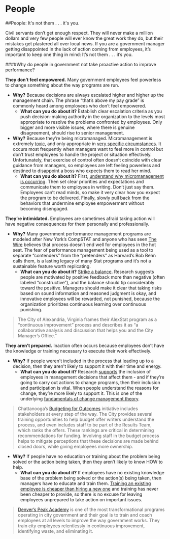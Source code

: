 # People

\##People: It's not them . . . it's you.

Civil servants don’t get enough respect. They will never make a million dollars and very few people will ever know the great work they do, but their mistakes get plastered all over local news. If you are a government manager getting disappointed in the lack of action coming from employees, it’s important to keep one thing in mind: It’s not them . . . it’s you.

\####Why do people in government not take proactive action to improve performance?

**They don’t feel empowered.** Many government employees feel powerless to change something about the way programs are run.

* **Why?** Because decisions are always escalated higher and higher up the management chain. The phrase “that’s above my pay grade” is commonly heard among employees who don’t feel empowered.
  * **What can you do about it?** Establish clear escalation criteria as you push decision-making authority in the organization to the levels most appropriate to resolve the problems confronted by employees. Only bigger and more visible issues, where there is genuine disagreement, should rise to senior management.
* **Why?** Because they’re being micromanaged. Micromanagement is extremely [toxic](http://patimes.org/damaging-effects-micromanagement/), and only appropriate in [very specific circumstances](http://www.forbes.com/2010/07/29/micromanage-employees-delegate-leadership-managing-staff.html). It occurs most frequently when managers want to feel more in control but don’t trust employees to handle the project or situation effectively. Unfortunately, that exercise of control often doesn’t coincide with clear guidance from managers, so employees are left feeling powerless and destined to disappoint a boss who expects them to read her mind.
  * **What can you do about it?** First, [understand why micromanagement is occurring](https://hbr.org/2015/08/how-to-stop-micromanaging-your-team). Then set clear priorities and expectations and communicate them to employees in writing. Don’t just say them. Employees can’t read minds, so make it very clear how you expect the program to be delivered. Finally, slowly pull back from the behaviors that undermine employee empowerment without becoming disengaged.

**They’re intimidated.** Employees are sometimes afraid taking action will have negative consequences for them personally and professionally.

* **Why?** Many government performance management programs are modeled after New York’s CompSTAT and anyone who has seen [The Wire](https://www.youtube.com/watch?v=xH_6_8NOfwI\&feature=youtu.be) believes that process doesn’t end well for employees in the hot seat. The fear of performance management being used as a tool to separate “contenders” from the “pretenders” as Harvard’s Bob Behn calls them, is a lasting legacy of many Stat programs and it’s not a sustainable feature worth replicating.
  * **What can you do about it?** [Strike a balance](https://hbr.org/2013/03/the-ideal-praise-to-criticism). Research suggests people are motivated by positive feedback more than negative (often labeled “constructive”), and the balance should tip considerably toward the positive. Managers should make it clear that taking risks based on sound information and reasoned judgment is okay, and innovative employees will be rewarded, not punished, because the organization prioritizes continuous learning over continuous punishing.

> The City of Alexandria, Virginia frames their AlexStat program as a “continuous improvement” process and describes it as “a collaborative analysis and discussion that helps you and the City Manager’s Office.”

**They aren’t prepared.** Inaction often occurs because employees don’t have the knowledge or training necessary to execute their work effectively.

* **Why?** If people weren't included in the process that leading up to a decision, then they aren't likely to support it with their time and energy.
  * **What can you do about it?** Research [supports](http://psycnet.apa.org/journals/cpb/67/1/65/) the inclusion of employees in management decisions that affect them - and if they’re going to carry out actions to change programs, then their inclusion and participation is vital. When people understand the reasons for change, they’re more likely to support it. This is one of the underlying [fundamentals of change management theory](http://www.strategyand.pwc.com/media/file/Strategyand_Ten-Guiding-Principles-of-Change-Management.pdf).

> Chattanooga’s [Budgeting for Outcomes](https://budget.chattanooga.gov/#!/year/default) initiative includes stakeholders at every step of the way. The City provides several training opportunities to help budget offer writers understand the process, and even includes staff to be part of the Results Team, which ranks the offers. These rankings are critical in determining recommendations for funding. Involving staff in the budget process helps to mitigate perceptions that these decisions are made behind closed doors, while giving employees more ownership.

* **Why?** If people have no education or training about the problem being solved or the action being taken, then they aren’t likely to know HOW to help.
  * **What can you do about it?** If employees have no existing knowledge base of the problem being solved or the action(s) being taken, then managers have to educate and train them. [Training an existing employee is cheaper than hiring a new one](https://www.mindflash.com/wp-content/uploads/2012/06/12.06.18_Employees.png) and training has never been cheaper to provide, so there is no excuse for leaving employees unprepared to take action on important issues.

> [Denver’s Peak Academy](https://www.denvergov.org/content/denvergov/en/mayors-office/programs-initiatives/peak-performance/peak-academy.html) is one of the most transformational programs operating in city government and their goal is to train and coach employees at all levels to improve the way government works. They train city employees relentlessly in continuous improvement, identifying waste, and eliminating it.
